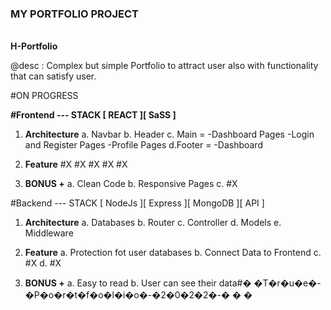### MY PORTFOLIO PROJECT
<br>
<strong>H-Portfolio</strong>

@desc : Complex but simple Portfolio to attract user also with functionality that can satisfy user.

#ON PROGRESS

<strong>#Frontend --- STACK [ REACT ][ SaSS ]</strong>

1. <strong>Architecture</strong>
  a. Navbar
  b. Header
  c. Main =
      -Dashboard Pages
      -Login and Register Pages
      -Profile Pages
  d.Footer =
      -Dashboard

2. <strong>Feature</strong>
  #X
  #X
  #X
  #X
  #X

3. <strong style="colors:green;">BONUS +</strong>
  a. Clean Code
  b. Responsive Pages
  c. #X

#Backend --- STACK [ NodeJs ][ Express ][ MongoDB ][ API ]

1. <strong>Architecture</strong>
  a. Databases
  b. Router
  c. Controller
  d. Models
  e. Middleware

2. <strong>Feature</strong>
  a. Protection fot user databases
  b. Connect Data to Frontend
  c. #X
  d. #X

3. <strong style="colors:green;">BONUS +</strong>
  a. Easy to read
  b. User can see their data#� �T�r�u�e�-�P�o�r�t�f�o�l�i�o�-�2�0�2�2�-�
�
�
